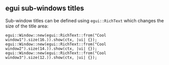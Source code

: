 ## egui sub-windows titles

Sub-window titles can be defined using ```egui::RichText``` which changes the size of the title area:

```
egui::Window::new(egui::RichText::from("Cool window1").size(16.)).show(ctx, |ui| {});
egui::Window::new(egui::RichText::from("Cool window2").size(14.)).show(ctx, |ui| {});
egui::Window::new(egui::RichText::from("Cool window3").size(12.)).show(ctx, |ui| {});
```

